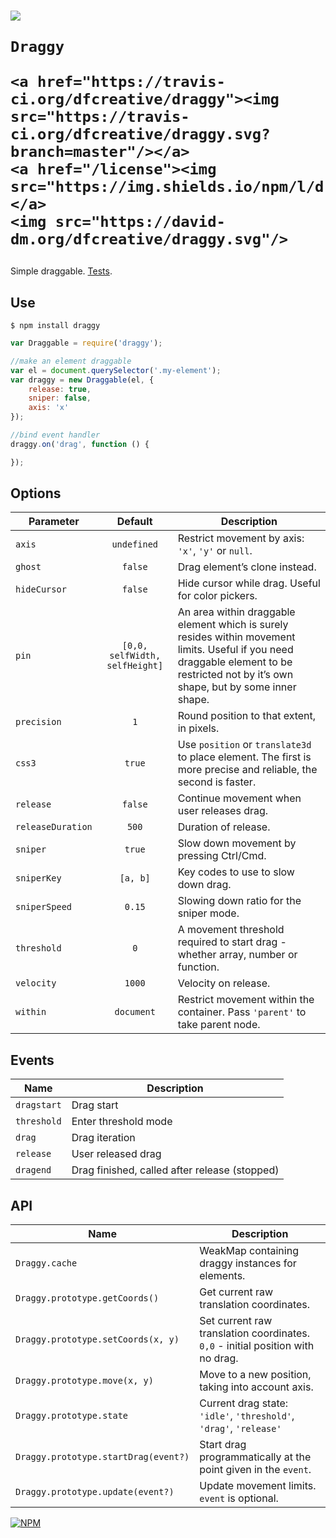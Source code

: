 <h1>
	<img src="https://cdn.rawgit.com/dfcreative/draggy/design/logo.png"/><br/>

	Draggy

	<a href="https://travis-ci.org/dfcreative/draggy"><img src="https://travis-ci.org/dfcreative/draggy.svg?branch=master"/></a>
	<a href="/license"><img src="https://img.shields.io/npm/l/draggy.svg"/></a>
	<img src="https://david-dm.org/dfcreative/draggy.svg"/>
</h1>


Simple draggable. [Tests](TODO).


## Use

`$ npm install draggy`

```js
var Draggable = require('draggy');

//make an element draggable
var el = document.querySelector('.my-element');
var draggy = new Draggable(el, {
	release: true,
	sniper: false,
	axis: 'x'
});

//bind event handler
draggy.on('drag', function () {

});
```


## Options

| Parameter | Default | Description |
|---|:---:|---|
| `axis` | `undefined` | Restrict movement by axis: `'x'`, `'y'` or `null`. |
| `ghost` | `false` | Drag element’s clone instead. |
| `hideCursor` | `false` | Hide cursor while drag. Useful for color pickers. |
| `pin` | `[0,0, selfWidth, selfHeight]` | An area within draggable element which is surely resides within movement limits. Useful if you need draggable element to be restricted not by it’s own shape, but by some inner shape. |
| `precision` | `1` | Round position to that extent, in pixels. |
| `css3` | `true` | Use `position` or `translate3d` to place element. The first is more precise and reliable, the second is faster. |
| `release` | `false` | Continue movement when user releases drag. |
| `releaseDuration` | `500` | Duration of release. |
| `sniper` | `true` | Slow down movement by pressing Ctrl/Cmd. |
| `sniperKey` | `[a, b]` | Key codes to use to slow down drag. |
| `sniperSpeed` | `0.15` | Slowing down ratio for the sniper mode. |
| `threshold` | `0` | A movement threshold required to start drag - whether array, number or function. |
| `velocity` | `1000` | Velocity on release. |
| `within` | `document` | Restrict movement within the container. Pass `'parent'` to take parent node. |


## Events

| Name | Description |
|---|---|
| `dragstart` | Drag start |
| `threshold` | Enter threshold mode |
| `drag` | Drag iteration |
| `release` | User released drag |
| `dragend` | Drag finished, called after release (stopped) |


## API

| Name | Description |
|---|---|
| `Draggy.cache` | WeakMap containing draggy instances for elements.  |
| `Draggy.prototype.getCoords()` | Get current raw translation coordinates. |
| `Draggy.prototype.setCoords(x, y)` | Set current raw translation coordinates. `0,0` - initial position with no drag. |
| `Draggy.prototype.move(x, y)` | Move to a new position, taking into account axis. |
| `Draggy.prototype.state` | Current drag state: `'idle'`, `'threshold'`, `'drag'`, `'release'` |
| `Draggy.prototype.startDrag(event?)` | Start drag programmatically at the point given in the `event`. |
| `Draggy.prototype.update(event?)` | Update movement limits. `event` is optional. |


[![NPM](https://nodei.co/npm/draggy.png?downloads=true&downloadRank=true&stars=true)](https://nodei.co/npm/draggy/)